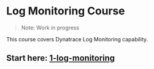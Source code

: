 # Log Monitoring Course

> Note: Work in progress

This course covers Dynatrace Log Monitoring capability.

## Start here: [1-log-monitoring](1-log-monitoring.md)
